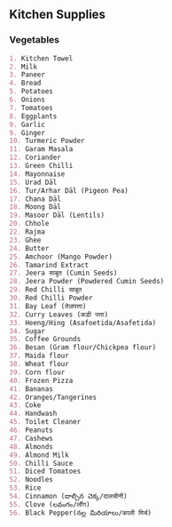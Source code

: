 ## Kitchen Supplies


 <!--- ### Markdown \n Markdown is a lightweight and easy-to-use syntax for styling your writing. It includes conventions for
 --->
### Vegetables
```markdown
1. Kitchen Towel
2. Milk
3. Paneer
4. Bread
5. Potatoes
6. Onions
7. Tomatoes
8. Eggplants
9. Garlic
9. Ginger
10. Turmeric Powder
11. Garam Masala
12. Coriander
13. Green Chilli
14. Mayonnaise
15. Urad Dāl
16. Tur/Arhar Dāl (Pigeon Pea)
17. Chana Dāl
18. Moong Dāl 
19. Masoor Dāl (Lentils)
20. Chhole
22. Rajma
23. Ghee
24. Butter
25. Amchoor (Mango Powder)
26. Tamarind Extract
27. Jeera साबुत (Cumin Seeds)
28. Jeera Powder (Powdered Cumin Seeds)
29. Red Chilli साबुत
30. Red Chilli Powder
31. Bay Leaf (तेज़पत्ता)
32. Curry Leaves (कड़ी पत्ता)
33. Heeng/Hing (Asafoetida/Asafetida)
34. Sugar
35. Coffee Grounds
36. Besan (Gram flour/Chickpea flour)
37. Maida flour
38. Wheat flour
39. Corn flour
40. Frozen Pizza
41. Bananas
42. Oranges/Tangerines
43. Coke
44. Handwash
45. Toilet Cleaner
46. Peanuts
47. Cashews
48. Almonds
49. Almond Milk
50. Chilli Sauce
51. Diced Tomatoes
52. Noodles
53. Rice
54. Cinnamon (దాల్చిన చెక్క/दालचीनी)
55. Clove (లవంగం/लौंग)
56. Black Pepper(నల్ల మిరియాలు/काली मिर्च)
```

